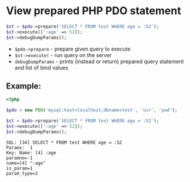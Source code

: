 # View prepared PHP PDO statement

```php
$st = $pdo->prepare('SELECT * FROM test WHERE age = :52');
$st->execute([':age' => 52]);
$st->debugDumpParams();
```

- `$pdo->prepare` - prepare given query to execute
- `$st->execute(` - run query on the server
- `debugDumpParams` - prints (instead or return) prepared query statement and list of bind values

## Example: 
```php
<?php

$pdo = new PDO('mysql:host=localhost;dbname=test', 'usr', 'pwd');

$st = $pdo->prepare('SELECT * FROM test WHERE age = :52');
$st->execute([':age' => 52]);
$st->debugDumpParams();
```
```
SQL: [34] SELECT * FROM test WHERE age = :52
Params:  1
Key: Name: [4] :age
paramno=-1
name=[4] ":age"
is_param=1
param_type=2

```

